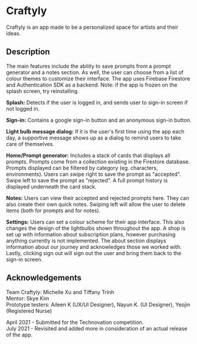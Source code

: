 # Craftyly

Craftyly is an app made to be a personalized space for artists and their ideas.

## Description
The main features include the ability to save prompts from a prompt generator and a notes section.
As well, the user can choose from a list of colour themes to customize their interface.
The app uses Firebase Firestore and Authentication SDK as a backend.
Note: if the app is frozen on the splash screen, try reinstalling.

**Splash:**
Detects if the user is logged in, and sends user to sign-in screen if not logged in.

**Sign-in:**
Contains a google sign-in button and an anonymous sign-in button. 

**Light bulb message dialog:**
If it is the user's first time using the app each day, a supportive message shows up
 as a dialog to remind users to take care of themselves.

**Home/Prompt generator:**
Includes a stack of cards that displays all prompts. Prompts come from a collection existing in
 the Firestore database. Prompts displayed can be filtered by category (eg. characters, environments).
  Users can swipe right to save the prompt as "accepted". Swipe left to save the prompt as "rejected". 
  A full prompt history is displayed underneath the card stack.

**Notes:**
Users can view their accepted and rejected prompts here. They can also create their own quick notes. 
Swiping left will allow the user to delete items (both for prompts and for notes).

**Settings:**
Users can set a colour scheme for their app interface. This also changes 
the design of the lightbulbs shown throughout the app.
A shop is set up with information about subscription plans, however purchasing anything 
currently is not implemented.
The about section displays information about our journey and acknowledges those we worked with.
Lastly, clicking sign out will sign out the user and bring them back to the sign-in screen.
 

## Acknowledgements

Team Craftyly: Michelle Xu and Tiffany Trinh  
Mentor: Skye Kim  
Prototype testers: Aileen K (UX/UI Designer), Nayun K. (UI Designer), Yeojin (Registered Nurse)  
  
April 2021 - Submitted for the Technovation competition.  
July 2021 - Revisited and added more in consideration of an actual release of the app.

